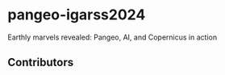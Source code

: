 # pangeo-igarss2024
Earthly marvels revealed: Pangeo, AI, and Copernicus in action

## Contributors

<!-- ALL-CONTRIBUTORS-LIST:START - Do not remove or modify this section -->
<!-- prettier-ignore-start -->
<!-- markdownlint-disable -->

<!-- markdownlint-restore -->
<!-- prettier-ignore-end -->

<!-- ALL-CONTRIBUTORS-LIST:END -->
